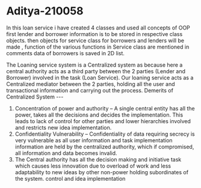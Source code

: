 # Aditya-210058
In this loan service i have created 4 classes and used all concepts of OOP
first lender and borrower information is to be stored in respective class objects. then objects for service class for borrowers and lenders will be made , function of the various functions in Service class are mentioned in comments 
data of borrowers is saved in 2D list.



The Loaning service system is a Centralized system as because here a central authority acts as a third party between the 2 parties (Lender and Borrower) involved in the task (Loan Service). Our loaning service acts as a Centralized mediator between the 2 parties, holding all the user and transactional information and carrying out the process.
Demerits of Centralized System ---
1)	Concentration of power and authority – A single central entity has all the power, takes all the decisions and decides the implementation. This leads to lack of control for other parties and lower hierarchies involved and restricts new idea implementation.
2)	Confidentiality Vulnerability – Confidentiality of data requiring secrecy is very vulnerable as all user information and task implementation information are held by the centralized authority, which if compromised, all information and data becomes invalid.
3)	The Central authority has all the decision making and initiative task which causes less innovation due to overload of work and less adaptability to new ideas by other non-power holding subordinates of the system.
control and idea implementation 
